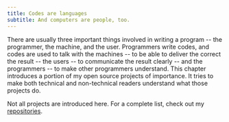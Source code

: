 ```yaml
---
title: Codes are languages
subtitle: And computers are people, too.
---
```


There are usually three important things involved in writing a program
-- the programmer, the machine, and the user. Programmers write codes,
and codes are used to talk with the machines -- to be able to deliver
the correct the result -- the users -- to communicate the result
clearly -- and the programmers -- to make other programmers
understand. This chapter introduces a portion of my open source
projects of importance.  It tries to make both technical and
non-technical readers understand what those projects do.

Not all projects are introduced here. For a complete list, check out my
[repositories](https://source.that.world).
